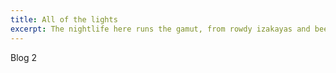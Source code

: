 ```yaml
---
title: All of the lights
excerpt: The nightlife here runs the gamut, from rowdy izakayas and beer bars, to red-light entertainment and the infamous Robot Restaurant.
---
```

Blog 2